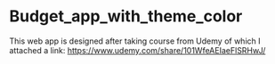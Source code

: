 # Budget_app_with_theme_color
This web app is designed after taking course from Udemy of which I attached a link: https://www.udemy.com/share/101WfeAEIaeFlSRHwJ/
